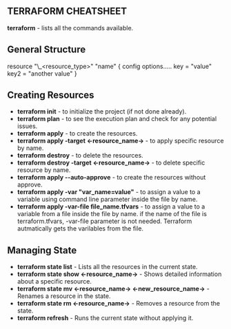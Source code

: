 ## TERRAFORM CHEATSHEET

<strong>terraform</strong> - lists all the commands available.

## General Structure

resource "\\<provider>\_<resource_type>" "name" {
config options.....
key = "value"
key2 = "another value"
}

## Creating Resources

<ul>
<li><strong>terraform init</strong> - to initialize the project (if not done already).</li>
<li><strong>terraform plan</strong> - to see the execution plan and check for any potential issues.</li>
<li><strong>terraform apply</strong> - to create the resources.</li>
<li><strong>terraform apply -target <-resource_name-> </strong> - to apply specific resource by name.</li>
<li><strong>terraform destroy</strong> - to delete the resources.</li>
<li><strong>terraform destroy -target <-resource_name-> </strong> - to delete specific resource by name.</li>
<li><strong>terraform apply --auto-approve</strong> - to create the resources without approve.</li>
<li><strong>terraform apply -var "var_name=value"</strong> - to assign a value to a variable using command line parameter inside the file by name.</li>
<li><strong>terraform apply -var-file file_name.tfvars</strong> - to assign a value to a variable from a file inside the file by name. if the name of the file is terraform.tfvars, -var-file parameter is not needed. Terraform autmatically gets the varilables from the file.</li>
</ul>

## Managing State

<ul>
<li><strong>terraform state list</strong> -  Lists all the resources in the current state.</li>
<li><strong>terraform state show <-resource_name-></strong> - Shows detailed information about a specific resource.</li>
<li><strong>terraform state mv <-resource_name-> <-new_resource_name-></strong> - Renames a resource in the state.</li>
<li><strong>terraform state rm <-resource_name-></strong> - Removes a resource from the state.</li>
<li><strong>terraform refresh</strong> - Runs the current state without applying it.</li>
</ul>
